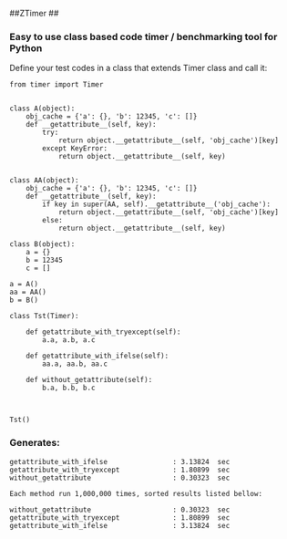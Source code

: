 
##ZTimer ##

### Easy to use class based code timer / benchmarking tool for Python ###

Define your test codes in a class that extends Timer class and call it:

    from timer import Timer
    
    
    class A(object):
        obj_cache = {'a': {}, 'b': 12345, 'c': []}
        def __getattribute__(self, key):
            try:
                return object.__getattribute__(self, 'obj_cache')[key]
            except KeyError:
                return object.__getattribute__(self, key)
    
    
    class AA(object):
        obj_cache = {'a': {}, 'b': 12345, 'c': []}
        def __getattribute__(self, key):
            if key in super(AA, self).__getattribute__('obj_cache'):
                return object.__getattribute__(self, 'obj_cache')[key]
            else:
                return object.__getattribute__(self, key)
    
    class B(object):
        a = {}
        b = 12345
        c = []
    
    a = A()
    aa = AA()
    b = B()
    
    class Tst(Timer):
    
        def getattribute_with_tryexcept(self):
            a.a, a.b, a.c
    
        def getattribute_with_ifelse(self):
            aa.a, aa.b, aa.c
    
        def without_getattribute(self):
            b.a, b.b, b.c
    
    
    
    Tst()


### Generates: ###


    getattribute_with_ifelse                : 3.13824  sec 
    getattribute_with_tryexcept             : 1.80899  sec 
    without_getattribute                    : 0.30323  sec 
    
    Each method run 1,000,000 times, sorted results listed bellow:
    
    without_getattribute                    : 0.30323  sec 
    getattribute_with_tryexcept             : 1.80899  sec 
    getattribute_with_ifelse                : 3.13824  sec

